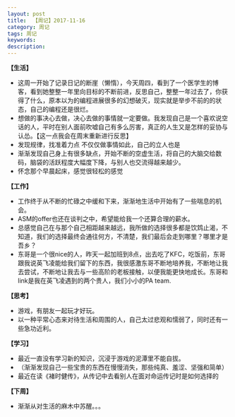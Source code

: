 ```yaml
---
layout: post
title:  【周记】2017-11-16
category: 周记
tags: 周记
keywords:
description:
---
```




**【生活】**

- 这周一开始了记录日记的断崖（懒惰），今天周四，看到了一个医学生的博客，看到她整整一年里向目标的不断前进，反思自己，整整一年过去了，你获得了什么，原本以为的编程进展很多的幻想破灭，现实就是举步不前的的状态，自己的编程还是很烂。
- 想做的事决心去做，决心去做的事情就一定要做。我发现自己是一个喜欢说空话的人，平时在别人面前吹嘘自己有多么厉害，真正的人生又是怎样的妥协与认怂。【这一点我会在周末重新进行反思】
- 发现规律，找准着力点  不仅仅做事情如此，自己的立人也是
- 渐渐发现自己身上有很多缺点，开始不断的空虚生活，将自己的大脑交给数码，脑袋的活跃程度大幅度下降，与别人也交流得越来越少。
- 怀念那个早晨起床，感觉很轻松的感觉


**【工作】**

- 工作终于从不断的忙碌之中缓和下来，渐渐地生活中开始有了一些喘息的机会。
- ASM的offer也还在谈判之中，希望能给我一个还算合理的薪水。
- 总感觉自己在与那个自己相距越来越远，我所做的选择很多都是饮鸩止渴，不知道，我们的选择最终会通往何方，不清楚，我们最后会走到哪里？哪里才是吾乡？
- 东哥是一个很nice的人，昨天一起加班到8点，出去吃了KFC，吃饭前，东哥跟我说英飞凌能给我们留下的东西，我很感激东哥不断地培养我，不断地让我去尝试，不断地让我去与一些高阶的老板接触，以便我能更快地成长。东哥和link是我在英飞凌遇到的两个贵人，我们小小的PA team.

**【思考】**

- 游戏，有朋友一起玩才好玩。
- 以一种平常心态来对待生活和周围的人，自己太过悲观和懦弱了，同时还有一些急功近利。

**【学习】**

- 最近一直没有学习新的知识，沉浸于游戏的泥潭里不能自拔。
- （渐渐发现自己一些宝贵的东西在慢慢消失，那些纯真、羞涩、坚强和简单）
-  最近在读《褚时健传》，从传记中去看别人在面对命运传记时是如何选择的

**【下周】**

- 渐渐从对生活的麻木中苏醒。。。

